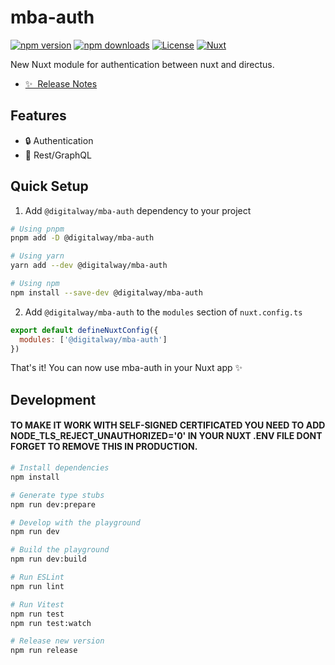 # mba-auth

[![npm version][npm-version-src]][npm-version-href]
[![npm downloads][npm-downloads-src]][npm-downloads-href]
[![License][license-src]][license-href]
[![Nuxt][nuxt-src]][nuxt-href]

New Nuxt module for authentication between nuxt and directus.

- [✨ &nbsp;Release Notes](/CHANGELOG.md)
  <!-- - [🏀 Online playground](https://stackblitz.com/github/your-org/my-module?file=playground%2Fapp.vue) -->
  <!-- - [📖 &nbsp;Documentation](https://example.com) -->

## Features

<!-- Highlight some of the features your module provide here -->

- 🔒 Authentication
- 🔁 Rest/GraphQL

## Quick Setup

1. Add `@digitalway/mba-auth` dependency to your project

```bash
# Using pnpm
pnpm add -D @digitalway/mba-auth

# Using yarn
yarn add --dev @digitalway/mba-auth

# Using npm
npm install --save-dev @digitalway/mba-auth
```

2. Add `@digitalway/mba-auth` to the `modules` section of `nuxt.config.ts`

```js
export default defineNuxtConfig({
  modules: ['@digitalway/mba-auth']
})
```

That's it! You can now use mba-auth in your Nuxt app ✨

## Development

#### TO MAKE IT WORK WITH SELF-SIGNED CERTIFICATED YOU NEED TO ADD NODE_TLS_REJECT_UNAUTHORIZED='0' IN YOUR NUXT .ENV FILE DONT FORGET TO REMOVE THIS IN PRODUCTION.

```bash
# Install dependencies
npm install

# Generate type stubs
npm run dev:prepare

# Develop with the playground
npm run dev

# Build the playground
npm run dev:build

# Run ESLint
npm run lint

# Run Vitest
npm run test
npm run test:watch

# Release new version
npm run release
```

<!-- Badges -->

[npm-version-src]: https://img.shields.io/npm/v/my-module/latest.svg?style=flat&colorA=18181B&colorB=28CF8D
[npm-version-href]: https://npmjs.com/package/my-module
[npm-downloads-src]: https://img.shields.io/npm/dm/my-module.svg?style=flat&colorA=18181B&colorB=28CF8D
[npm-downloads-href]: https://npmjs.com/package/my-module
[license-src]: https://img.shields.io/npm/l/my-module.svg?style=flat&colorA=18181B&colorB=28CF8D
[license-href]: https://npmjs.com/package/my-module
[nuxt-src]: https://img.shields.io/badge/Nuxt-18181B?logo=nuxt.js
[nuxt-href]: https://nuxt.com
